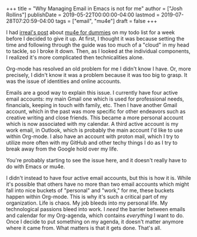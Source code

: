 +++
title = "Why Managing Email in Emacs is not for me"
author = ["Josh Rollins"]
publishDate = 2019-05-22T00:00:00-04:00
lastmod = 2019-07-28T07:20:59-04:00
tags = ["email", "mu4e"]
draft = false
+++

I had [irreal's post](https://irreal.org/blog/?p=8004) about [mu4e for dummies](https://www.reddit.com/r/emacs/comments/bfsck6/mu4e%5Ffor%5Fdummies/) on my todo list for a week before I decided to give it up. At first, I thought it was because setting the time and following through the guide was too much of a "cloud" in my head to tackle, so I broke it down. Then, as I looked at the individual components, I realized it's more complicated then technicalities alone.

<!--more-->

Org-mode has resolved an old problem for me I didn't know I have. Or, more precisely, I didn't know it was a problem because it was too big to grasp. It was the issue of identities and online accounts.

Emails are a good way to explain this issue. I currently have four active email accounts: my main Gmail one which is used for professional needs, financials, keeping in touch with family, etc. Then I have another Gmail account, which in the past was more specific for other endeavors such as creative writing and close friends. This became a more personal account which is now associated with my calendar. A third active account is my work email, in Outlook, which is probably the main account I'd like to use within Org-mode. I also have an account with proton mail, which I try to utilize more often with my GitHub and other techy things I do as I try to break away from the Google hold over my life.

You're probably starting to see the issue here, and it doesn't really have to do with Emacs or mu4e.

I didn't instead to have four active email accounts, but this is how it is. While it's possible that others have no more than two email accounts which might fall into nice buckets of "personal" and "work," for me, these buckets happen within Org-mode. This is why it's such a critical part of my organization. Life is chaos. My job bleeds into my personal life. My technological passions bleed into work. I _need_ the barrier between emails and calendar for my Org-agenda, which contains _everything_ I want to do. Once I decide to put something on my agenda, it doesn't matter anymore where it came from. What matters is that it gets done. That's all.